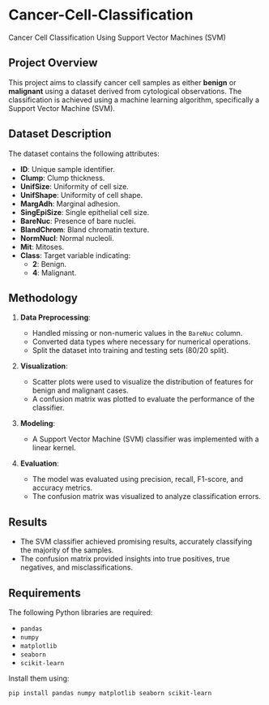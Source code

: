 # Cancer-Cell-Classification
Cancer Cell Classification Using Support Vector Machines (SVM)

## Project Overview
This project aims to classify cancer cell samples as either **benign** or **malignant** using a dataset derived from cytological observations. The classification is achieved using a machine learning algorithm, specifically a Support Vector Machine (SVM).

## Dataset Description
The dataset contains the following attributes:
- **ID**: Unique sample identifier.
- **Clump**: Clump thickness.
- **UnifSize**: Uniformity of cell size.
- **UnifShape**: Uniformity of cell shape.
- **MargAdh**: Marginal adhesion.
- **SingEpiSize**: Single epithelial cell size.
- **BareNuc**: Presence of bare nuclei.
- **BlandChrom**: Bland chromatin texture.
- **NormNucl**: Normal nucleoli.
- **Mit**: Mitoses.
- **Class**: Target variable indicating:
  - **2**: Benign.
  - **4**: Malignant.

## Methodology
1. **Data Preprocessing**:
   - Handled missing or non-numeric values in the `BareNuc` column.
   - Converted data types where necessary for numerical operations.
   - Split the dataset into training and testing sets (80/20 split).

2. **Visualization**:
   - Scatter plots were used to visualize the distribution of features for benign and malignant cases.
   - A confusion matrix was plotted to evaluate the performance of the classifier.

3. **Modeling**:
   - A Support Vector Machine (SVM) classifier was implemented with a linear kernel.

4. **Evaluation**:
   - The model was evaluated using precision, recall, F1-score, and accuracy metrics.
   - The confusion matrix was visualized to analyze classification errors.

## Results
- The SVM classifier achieved promising results, accurately classifying the majority of the samples.
- The confusion matrix provided insights into true positives, true negatives, and misclassifications.

## Requirements
The following Python libraries are required:
- `pandas`
- `numpy`
- `matplotlib`
- `seaborn`
- `scikit-learn`

Install them using:
```bash
pip install pandas numpy matplotlib seaborn scikit-learn

